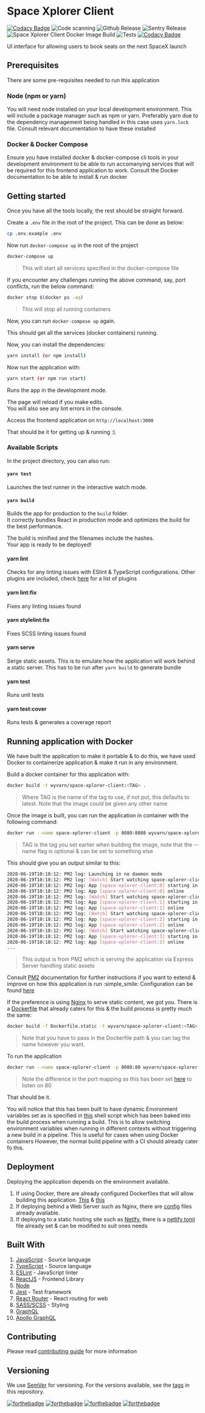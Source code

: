 # Space Xplorer Client

[![Codacy Badge](https://app.codacy.com/project/badge/Grade/2ccaf6e7f5c340a89c31391094556e47)](https://www.codacy.com/gh/SanctumLabs/space-xplorer-client?utm_source=github.com&amp;utm_medium=referral&amp;utm_content=SanctumLabs/space-xplorer-client&amp;utm_campaign=Badge_Grade)
![Code scanning](https://github.com/SanctumLabs/space-xplorer-client/workflows/Code%20scanning/badge.svg)
![Github Release](https://github.com/SanctumLabs/space-xplorer-client/workflows/Github%20Release/badge.svg)
![Sentry Release](https://github.com/SanctumLabs/space-xplorer-client/workflows/Sentry%20Release/badge.svg)
![Space Xplorer Client Docker Image Build](https://github.com/SanctumLabs/space-xplorer-client/workflows/Space%20Xplorer%20Client%20Docker%20Image%20Build/badge.svg)
![Tests](https://github.com/SanctumLabs/space-xplorer-client/workflows/Tests/badge.svg)
[![Codacy Badge](https://app.codacy.com/project/badge/Coverage/2ccaf6e7f5c340a89c31391094556e47)](https://www.codacy.com/gh/SanctumLabs/space-xplorer-client?utm_source=github.com&utm_medium=referral&utm_content=SanctumLabs/space-xplorer-client&utm_campaign=Badge_Coverage)

UI interface for allowing users to book seats on the next SpaceX launch

## Prerequisites

There are some pre-requisites needed to run this application

### Node (npm or yarn)

You will need node installed on your local development environment. This will include a package manager such as npm or yarn. Preferably yarn due to the dependency management being handled in this case uses `yarn.lock` file. Consult relevant documentation to have these installed

### Docker & Docker Compose

Ensure you have installed docker & docker-compose cli tools in your development environment to be able to run accomanying services that will be required for this frontend application to work. Consult the Docker documentation to be able to install & run docker

## Getting started

Once you have all the tools locally, the rest should be straight forward.

Create a `.env` file in the root of the project. This can be done as below:

``` bash
cp .env.example .env
```

Now run `docker-compose up` in the root of the project

``` bash
docker-compose up
```

> This will start all services specified in the docker-compose file

If you encounter any challenges running the above command, say, port conflicts, run the below command:

``` bash
docker stop $(docker ps -aq)
```

> This will stop all running containers

Now, you can run `docker-compose up` again.

This should get all the services (docker containers) running.

Now, you can install the dependencies:

``` bash
yarn install (or npm install)
```

Now run the application with:

``` bash
yarn start (or npm run start)
```

Runs the app in the development mode.<br />

The page will reload if you make edits.<br />
You will also see any lint errors in the console.

Access the frontend application on `http://localhost:3000`

That should be it for getting up & running :).

### Available Scripts

In the project directory, you can also run:

#### `yarn test`

Launches the test runner in the interactive watch mode.<br />

#### `yarn build`

Builds the app for production to the `build` folder.<br />
It correctly bundles React in production mode and optimizes the build for the best performance.

The build is minified and the filenames include the hashes.<br />
Your app is ready to be deployed!

#### yarn lint

Checks for any linting issues with ESlint & TypeScript configurations. Other plugins are included, check [here](./eslintrc.js) for a list of plugins

#### yarn lint:fix

Fixes any linting issues found

#### yarn stylelint:fix

Fixes SCSS linting issues found

#### yarn serve

Serge static assets. This is to emulate how the application will work behind a static server. This has to be run after `yarn build` to generate bundle

#### yarn test

Runs unit tests

#### yarn test:cover

Runs tests & generates a coverage report

## Running application with Docker

We have built the application to make it portable & to do this, we have used Docker to containerize application & make it run in any environment.

Build a docker container for this application with:

``` bash
docker build -t wyvarn/space-xplorer-client:<TAG> .
```

> Where TAG is the name of the tag to use, if not put, this defaults to latest. Note that the image could be given any other name

Once the image is built, you can run the application in container with the following command:

``` bash
docker run --name space-xplorer-client -p 8080:8080 wyvarn/space-xplorer-client:<TAG
```

> TAG is the tag you set earlier when building the image, note that the --name flag is optional & can be set to something else

This should give you an output similar to this:

``` bash
2020-06-19T10:18:12: PM2 log: Launching in no daemon mode
2020-06-19T10:18:12: PM2 log: [Watch] Start watching space-xplorer-client
2020-06-19T10:18:12: PM2 log: App [space-xplorer-client:0] starting in -cluster mode-
2020-06-19T10:18:12: PM2 log: App [space-xplorer-client:0] online
2020-06-19T10:18:12: PM2 log: [Watch] Start watching space-xplorer-client
2020-06-19T10:18:12: PM2 log: App [space-xplorer-client:1] starting in -cluster mode-
2020-06-19T10:18:12: PM2 log: App [space-xplorer-client:1] online
2020-06-19T10:18:12: PM2 log: [Watch] Start watching space-xplorer-client
2020-06-19T10:18:12: PM2 log: App [space-xplorer-client:2] starting in -cluster mode-
2020-06-19T10:18:12: PM2 log: App [space-xplorer-client:2] online
2020-06-19T10:18:12: PM2 log: [Watch] Start watching space-xplorer-client
2020-06-19T10:18:12: PM2 log: App [space-xplorer-client:3] starting in -cluster mode-
2020-06-19T10:18:12: PM2 log: App [space-xplorer-client:3] online
...
```

> This output is from PM2 which is serving the application via Express Server handling static assets

Consult [PM2](https://pm2.keymetrics.io/) documentation for further instructions if you want to extend & improve on how 
this application is run :simple_smile: Configuration can be found [here](./server/ecosystem.config.js)

If the preference is using [Nginx](https://www.nginx.com/) to serve static content, we got you. There is a [Dockerfile](./Dockerfile.static)
that already caters for this & the build process is pretty much the same:

``` bash
docker build -f Dockerfile.static -t wyvarn/space-xplorer-client:<TAG> .
```

> Note that you have to pass in the Dockerfile path & you can tag the name however you want.

To run the application

``` bash
docker run --name space-xplorer-client -p 8080:80 wyvarn/space-xplorer-client:<TAG
```

> Note the difference in the port mapping as this has been set [here](./conf/conf.d/default.conf) to listen on 80

That should be it.

You will notice that this has been built to have dynamic Environment variables set as is specified in [this](./env.sh) shell script
which has been baked into the build process when running a build. This is to allow switching environment variables when
running in different contexts without triggering a new build in a pipeline. This is useful for cases when using Docker containers
However, the normal build pipeline with a CI should already cater fo this.

## Deployment

Deploying the application depends on the environment available.

1. If using Docker, there are already configured Dockerfiles that will allow building this application. [This](./Dockerfile) & [this](./Dockerfile.static)
2. If deploying behind a Web Server such as Nginx, there are [config](./conf) files already available.
3. If deploying to a static hosting site such as [Netlfy](https://www.netlify.com/), there is a [netlify toml](./netlify.toml) file already set & can be modified to suit ones needs

## Built With

1. [JavaScript](https://www.javascript.com/) - Source language
2. [TypeScript](https://www.typescriptlang.org/) - Source language
3. [ESLint](https://eslint.org/) - JavaScript linter
4. [ReactJS](https://reactjs.org) - Frontend Library
5. [Node](https://nodejs.org/en/)
6. [Jest](https://jestjs.io) - Test framework
8. [React Router](https://reacttraining.com/react-router/) - React routing for web
9. [SASS/SCSS]((http://sass-lang.com/)) - Styling
10. [GraphQL](https://graphql.org/)
11. [Apollo GraphQL](https://www.apollographql.com/)

## Contributing

Please read [contributing guide](./.github/CONTRIBUTING.md) for more information

## Versioning

We use [SemVer](https://semver) for versioning. For the versions available, see the [tags](https://github.com/inmdigitalfactory/website-campaign-landing/tags) in this repository.

[![forthebadge](https://forthebadge.com/images/badges/built-with-love.svg)](https://forthebadge.com)
[![forthebadge](https://forthebadge.com/images/badges/uses-badges.svg)](https://forthebadge.com)
[![forthebadge](https://forthebadge.com/images/badges/made-with-crayons.svg)](https://forthebadge.com)
[![forthebadge](https://forthebadge.com/images/badges/built-by-developers.svg)](https://forthebadge.com)
